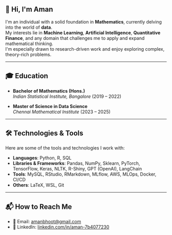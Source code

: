 ## 👋 Hi, I'm Aman

I'm an individual with a solid foundation in **Mathematics**, currently delving into the world of **data**.  
My interests lie in **Machine Learning**, **Artificial Intelligence**, **Quantitative Finance**, and any domain that challenges me to apply and expand mathematical thinking.  
I'm especially drawn to research-driven work and enjoy exploring complex, theory-rich problems.

---

## 🎓 Education

- **Bachelor of Mathematics (Hons.)**  
  *Indian Statistical Institute, Bangalore* (2019 – 2022)

- **Master of Science in Data Science**  
  *Chennai Mathematical Institute* (2023 – 2025)

---

## 🛠️ Technologies & Tools

Here are some of the tools and technologies I work with:

- **Languages**: Python, R, SQL
- **Libraries & Frameworks**: Pandas, NumPy, Sklearn, PyTorch, TensorFlow, Keras, NLTK, R-Shiny, GPT (OpenAI), LangChain
- **Tools**:  MySQL, RStudio, RMarkdown, MLflow, AWS, MLOps, Docker, CI/CD
- **Others**: LaTeX, WSL, Git

---
## 📬 How to Reach Me

- 📧 Email: [amanbhoot@gmail.com](mailto:amanbhoot@gmail.com)  
- 💼 LinkedIn: [linkedin.com/in/aman-7b4077230](https://www.linkedin.com/in/aman-7b4077230/)
